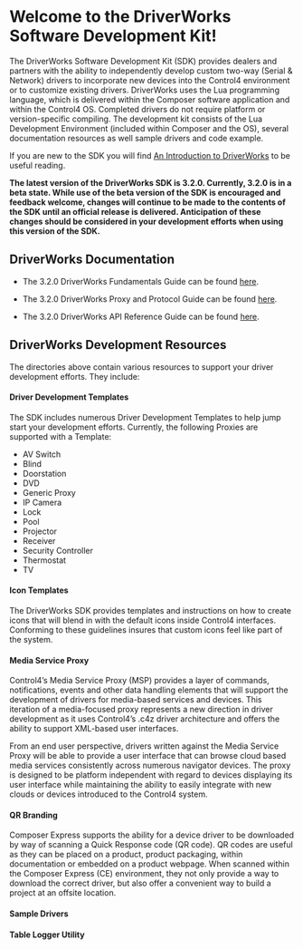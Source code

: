 # **Welcome to the DriverWorks Software Development Kit!**

The DriverWorks Software Development Kit (SDK) provides dealers and partners with the ability to independently develop custom two-way (Serial & Network) drivers to incorporate new devices into the Control4 environment or to customize existing drivers. DriverWorks uses the Lua programming language, which is delivered within the Composer software application and within the Control4 OS. Completed drivers do not require platform or version-specific compiling. The development kit consists of the Lua Development Environment (included within Composer and the OS), several documentation resources as well sample drivers and code example.

If you are new to the SDK you will find [An Introduction to DriverWorks][1] to be useful reading.


**The latest version of the DriverWorks SDK is 3.2.0. Currently, 3.2.0 is in a beta state. While use of the beta version of the SDK is encouraged and feedback welcome, changes will continue to be made to the contents of the SDK until an official release is delivered. Anticipation of these changes should be considered in your development efforts when using this version of the SDK.**


## DriverWorks Documentation

- The 3.2.0 DriverWorks Fundamentals Guide can be found [here][2].

- The 3.2.0 DriverWorks Proxy and Protocol Guide can be found [here][3].

- The 3.2.0 DriverWorks API Reference Guide can be found [here][4].


## DriverWorks Development Resources

The directories above contain various resources to support your driver development efforts. They include:

#### Driver Development Templates
The SDK includes numerous Driver Development Templates to help jump start your development efforts. Currently, the following Proxies are supported with a Template:

- AV Switch
- Blind
- Doorstation
- DVD
- Generic Proxy
- IP Camera
- Lock
- Pool
- Projector
- Receiver
- Security Controller
- Thermostat
- TV

#### Icon Templates

The DriverWorks SDK provides templates and instructions on how to create icons that will blend in with the default icons inside Control4 interfaces. Conforming to these guidelines insures that custom icons feel like part of the system. 

#### Media Service Proxy

Control4’s Media Service Proxy (MSP) provides a layer of commands, notifications, events and other data handling elements that will support the development of drivers for media-based services and devices. This iteration of a media-focused proxy represents a new direction in driver development as it uses Control4’s .c4z driver architecture and offers the ability to support XML-based user interfaces.

From an end user perspective, drivers written against the Media Service Proxy will be able to provide a user interface that can browse cloud based media services consistently across numerous navigator devices. The proxy is designed to be platform independent with regard to devices displaying its user interface while maintaining the ability to easily integrate with new clouds or devices introduced to the Control4 system.


#### QR Branding

Composer Express supports the ability for a device driver to be downloaded by way of scanning a Quick Response code (QR code). QR codes are useful as they can be placed on a product, product packaging, within documentation or embedded on a product webpage.  When scanned within the Composer Express (CE) environment, they not only provide a way to download the correct driver, but also offer a convenient way to build a project at an offsite location.


#### Sample Drivers

#### Table Logger Utility

[1]:	https://control4.github.io/docs-driverworks-introduction/#introduction
[2]:	https://control4.github.io/docs-driverworks-fundamentals/#introduction
[3]:	https://control4.github.io/docs-driverworks-proxyprotocol/#introduction
[4]:	https://control4.github.io/docs-driverworks-api/#introduction